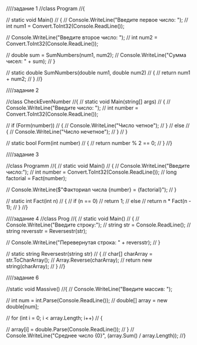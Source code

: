 ////задание 1
//class Program
//{

//    static void Main()
//    {
//        Console.WriteLine("Введите первое число: ");
//        int num1 = Convert.ToInt32(Console.ReadLine());

//        Console.WriteLine("Введите второе число: ");
//        int num2 = Convert.ToInt32(Console.ReadLine());

//        double sum = SumNumbers(num1, num2);
//        Console.WriteLine("Сумма чисел: " + sum);
//    }

//    static double SumNumbers(double num1, double num2)
//    {
//        return num1 + num2;
//    }
//}

////задание 2

//class CheckEvenNumber
//{
//    static void Main(string[] args)
//    {
//        Console.WriteLine("Введите число: ");
//        int number = Convert.ToInt32(Console.ReadLine());

//        if (Form(number))
//        {
//            Console.WriteLine("Число четное");
//        }
//        else
//        {
//            Console.WriteLine("Число нечетное");
//        }
//    }

//    static bool Form(int number)
//    {
//        return number % 2 == 0;
//    }
//}


////задание 3

//class Programm
//{
//    static void Main()
//    {
//        Console.WriteLine("Введите число:");
//        int number = Convert.ToInt32(Console.ReadLine());
//        long factorial = Fact(number);

//        Console.WriteLine($"Факториал числа {number} = {factorial}");
//    }

//    static int Fact(int n)
//    {
//        if (n == 0)
//            return 1;
//        else
//            return n * Fact(n - 1);
//    }
//}


////задание 4
//class Prog
//{
//    static void Main()
//    {
//        Console.WriteLine("Введите строку:");
//        string str = Console.ReadLine();
//        string reversstr = Reversestr(str);

//        Console.WriteLine("Перевернутая строка: " + reversstr);
//    }

//    static string Reversestr(string str)
//    {
//        char[] charArray = str.ToCharArray();
//        Array.Reverse(charArray);
//        return new string(charArray);
//    }
//}

////задание 6

//static void Massive()
//{
//    Console.WriteLine("Введите массив: ");

//    int num = int.Parse(Console.ReadLine());
//    double[] array = new double[num];

//    for (int i = 0; i < array.Length; i++)
//    {

//        array[i] = double.Parse(Console.ReadLine());
//    }
//    Console.WriteLine("Среднее число {0}", (array.Sum() / array.Length));
//}
